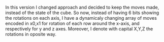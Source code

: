 In this version I changed approach and decided to keep the moves made, instead of the state of the cube.
So now, instead of having 6 bits showing the rotations on each axis, I have a dynamicaly changing array of moves encoded in x0,x1 for rotation of each row around the x-axis, and respectively for y and z axes. Moreover, I denote with capital X,Y,Z the rotations in oposite way.

